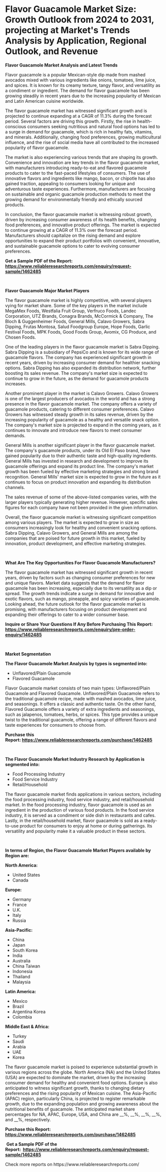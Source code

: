 <p><h1>Flavor Guacamole Market Size: Growth Outlook from 2024 to 2031, projecting at Market's Trends Analysis by Application, Regional Outlook, and Revenue</h1></p><p><strong>Flavor Guacamole Market Analysis and Latest Trends</strong></p>
<p><p>Flavor guacamole is a popular Mexican-style dip made from mashed avocados mixed with various ingredients like onions, tomatoes, lime juice, and spices. It is known for its creamy texture, tangy flavor, and versatility as a condiment or ingredient. The demand for flavor guacamole has been growing steadily in recent years due to the increasing popularity of Mexican and Latin American cuisine worldwide.</p><p>The flavor guacamole market has witnessed significant growth and is projected to continue expanding at a CAGR of 11.3% during the forecast period. Several factors are driving this growth. Firstly, the rise in health-conscious consumers seeking nutritious and natural food options has led to a surge in demand for guacamole, which is rich in healthy fats, vitamins, and minerals. Additionally, changing food preferences, growing multicultural influence, and the rise of social media have all contributed to the increased popularity of flavor guacamole.</p><p>The market is also experiencing various trends that are shaping its growth. Convenience and innovation are key trends in the flavor guacamole market, with manufacturers introducing ready-to-eat and flavored guacamole products to cater to the fast-paced lifestyles of consumers. The use of innovative flavors and ingredients like mango, bacon, or chipotle has also gained traction, appealing to consumers looking for unique and adventurous taste experiences. Furthermore, manufacturers are focusing on sustainable and organic guacamole production methods to meet the growing demand for environmentally friendly and ethically sourced products.</p><p>In conclusion, the flavor guacamole market is witnessing robust growth, driven by increasing consumer awareness of its health benefits, changing food preferences, and innovative product offerings. The market is expected to continue growing at a CAGR of 11.3% over the forecast period. Manufacturers should capitalize on the rising demand and explore opportunities to expand their product portfolios with convenient, innovative, and sustainable guacamole options to cater to evolving consumer preferences.</p></p>
<p><strong>Get a Sample PDF of the Report:&nbsp; <a href="https://www.reliableresearchreports.com/enquiry/request-sample/1462485">https://www.reliableresearchreports.com/enquiry/request-sample/1462485</a></strong></p>
<p>&nbsp;</p>
<p><strong>Flavor Guacamole Major Market Players</strong></p>
<p><p>The flavor guacamole market is highly competitive, with several players vying for market share. Some of the key players in the market include MegaMex Foods, Westfalia Fruit Group, Verfruco Foods, Landec Corporation, UTZ Brands, Conagra Brands, McCormick & Company, The Bloch & Guggenheimer Foods, General Mills, Calavo Growers, Sabra Dipping, Frutas Montosa, Salud Foodgroup Europe, Hope Foods, Garlic Festival Foods, MPK Foods, Good Foods Group, Avomix, CG Produce, and Chosen Foods.</p><p>One of the leading players in the flavor guacamole market is Sabra Dipping. Sabra Dipping is a subsidiary of PepsiCo and is known for its wide range of guacamole flavors. The company has experienced significant growth in recent years, driven by increasing consumer demand for healthier snacking options. Sabra Dipping has also expanded its distribution network, further boosting its sales revenue. The company's market size is expected to continue to grow in the future, as the demand for guacamole products increases.</p><p>Another prominent player in the market is Calavo Growers. Calavo Growers is one of the largest producers of avocados in the world and has a strong presence in the flavor guacamole market. The company offers a variety of guacamole products, catering to different consumer preferences. Calavo Growers has witnessed steady growth in its sales revenue, driven by the increasing popularity of guacamole as a healthy and versatile snack option. The company's market size is projected to expand in the coming years, as it continues to innovate and introduce new flavors to meet consumer demands.</p><p>General Mills is another significant player in the flavor guacamole market. The company's guacamole products, under its Old El Paso brand, have gained popularity due to their authentic taste and high-quality ingredients. General Mills has invested in research and development to improve its guacamole offerings and expand its product line. The company's market growth has been fueled by effective marketing strategies and strong brand recognition. General Mills' market size is expected to grow in the future as it continues to focus on product innovation and expanding its distribution channels.</p><p>The sales revenue of some of the above-listed companies varies, with the larger players typically generating higher revenue. However, specific sales figures for each company have not been provided in the given information.</p><p>Overall, the flavor guacamole market is witnessing significant competition among various players. The market is expected to grow in size as consumers increasingly look for healthy and convenient snacking options. Sabra Dipping, Calavo Growers, and General Mills are among the companies that are poised for future growth in this market, fueled by innovation, product development, and effective marketing strategies.</p></p>
<p>&nbsp;</p>
<p><strong>What Are The Key Opportunities For Flavor Guacamole Manufacturers?</strong></p>
<p><p>The flavor guacamole market has witnessed significant growth in recent years, driven by factors such as changing consumer preferences for new and unique flavors. Market data suggests that the demand for flavor guacamole has been increasing, especially due to its versatility as a dip or spread. The growth trends indicate a surge in demand for innovative and exotic flavors, such as mango, pineapple, and spicy varieties of guacamole. Looking ahead, the future outlook for the flavor guacamole market is promising, with manufacturers focusing on product development and expanding their offerings to cater to a wider consumer base.</p></p>
<p><strong>Inquire or Share Your Questions If Any Before Purchasing This Report: <a href="https://www.reliableresearchreports.com/enquiry/pre-order-enquiry/1462485">https://www.reliableresearchreports.com/enquiry/pre-order-enquiry/1462485</a></strong></p>
<p>&nbsp;</p>
<p><strong>Market Segmentation</strong></p>
<p><strong>The Flavor Guacamole Market Analysis by types is segmented into:</strong></p>
<p><ul><li>Unflavored/Plain Guacamole</li><li>Flavored Guacamole</li></ul></p>
<p><p>Flavor Guacamole market consists of two main types: Unflavored/Plain Guacamole and Flavored Guacamole. Unflavored/Plain Guacamole refers to the traditional guacamole recipe, made with mashed avocados, lime juice, and seasonings. It offers a classic and authentic taste. On the other hand, Flavored Guacamole offers a variety of extra ingredients and seasonings, such as jalapenos, tomatoes, herbs, or spices. This type provides a unique twist to the traditional guacamole, offering a range of different flavors and taste experiences for consumers to choose from.</p></p>
<p><strong>Purchase this Report:&nbsp;<a href="https://www.reliableresearchreports.com/purchase/1462485">https://www.reliableresearchreports.com/purchase/1462485</a></strong></p>
<p>&nbsp;</p>
<p><strong>The Flavor Guacamole Market Industry Research by Application is segmented into:</strong></p>
<p><ul><li>Food Processing Industry</li><li>Food Service Industry</li><li>Retail/Household</li></ul></p>
<p><p>The flavor guacamole market finds applications in various sectors, including the food processing industry, food service industry, and retail/household market. In the food processing industry, flavor guacamole is used as an ingredient in the production of various food products. In the food service industry, it is served as a condiment or side dish in restaurants and cafes. Lastly, in the retail/household market, flavor guacamole is sold as a ready-to-use product for consumers to enjoy at home or during gatherings. Its versatility and popularity make it a valuable product in these sectors.</p></p>
<p>&nbsp;</p>
<p><strong>In terms of Region, the Flavor Guacamole Market Players available by Region are:</strong></p>
<p>
    <p> <strong> North America: </strong>
        <ul>
            <li>United States</li>
            <li>Canada</li>
        </ul>
        </p> 
    <p> <strong> Europe: </strong>
        <ul>
            <li>Germany</li>
            <li>France</li>
            <li>U.K.</li>
            <li>Italy</li>
            <li>Russia</li>
        </ul>
        </p> 
    <p> <strong> Asia-Pacific: </strong>
        <ul>
            <li>China</li>
            <li>Japan</li>
            <li>South Korea</li>
            <li>India</li>
            <li>Australia</li>
            <li>China Taiwan</li>
            <li>Indonesia</li>
            <li>Thailand</li>
            <li>Malaysia</li>
        </ul>
        </p> 
    <p> <strong> Latin America: </strong>
        <ul>
            <li>Mexico</li>
            <li>Brazil</li>
            <li>Argentina Korea</li>
            <li>Colombia</li>
        </ul>
        </p> 
    <p> <strong> Middle East & Africa: </strong>
        <ul>
            <li>Turkey</li>
            <li>Saudi</li>
            <li>Arabia</li>
            <li>UAE</li>
            <li>Korea</li>
        </ul>
    </p>
    </p>
<p><p>The flavor guacamole market is poised to experience substantial growth in various regions across the globe. North America (NA) and the United States (USA) are expected to dominate the market, driven by the increasing consumer demand for healthy and convenient food options. Europe is also anticipated to witness significant growth, thanks to changing dietary preferences and the rising popularity of Mexican cuisine. The Asia-Pacific (APAC) region, particularly China, is projected to register remarkable growth, due to the expanding population and growing awareness about the nutritional benefits of guacamole. The anticipated market share percentages for NA, APAC, Europe, USA, and China are __%, __%, __%, __%, and __%, respectively.</p></p>
<p><strong>Purchase this Report: <a href="https://www.reliableresearchreports.com/purchase/1462485">https://www.reliableresearchreports.com/purchase/1462485</a></strong></p>
<p>&nbsp;<strong>Get a Sample PDF of the Report:&nbsp;&nbsp;<a href="https://www.reliableresearchreports.com/enquiry/request-sample/1462485">https://www.reliableresearchreports.com/enquiry/request-sample/1462485</a></strong></p>
<p><strong></strong></p>
<p>Check more reports on https://www.reliableresearchreports.com/</p>